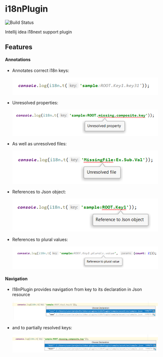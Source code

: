 # i18nPlugin

![Build Status](https://travis-ci.com/nyavro/i18nPlugin.svg?branch=master)

Intellij idea i18next support plugin

## Features

 #### Annotations

- Annotates correct i18n keys:

    ![Simple annotation](docs/img/p1.png)
- Unresolved properties:

    ![Annotates unresolved part of the key](docs/img/p2.png)
- As well as unresolved files:

    ![Unresolved json file](docs/img/p3.png)
- References to Json object:

    ![Reference to Json object](docs/img/p4.png)
- References to plural values:

    ![Reference to plural value](docs/img/p5.png) 
    
 
 #### Navigation
 
- I18nPlugin provides navigation from key to its declaration in Json resource    

   ![Reference to plural value](docs/img/p6.png)
   
- and to partially resolved keys:

   ![Reference to plural value](docs/img/p7.png)

     
    
